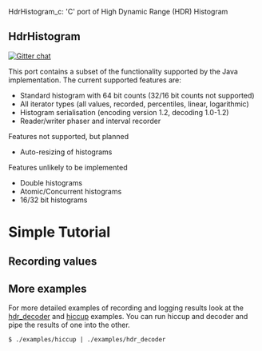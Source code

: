 HdrHistogram_c: 'C' port of High Dynamic Range (HDR) Histogram

HdrHistogram
----------------------------------------------

[![Gitter chat](https://badges.gitter.im/HdrHistogram/HdrHistogram.png)](https://gitter.im/HdrHistogram/HdrHistogram)

This port contains a subset of the functionality supported by the Java
implementation.  The current supported features are:

* Standard histogram with 64 bit counts (32/16 bit counts not supported)
* All iterator types (all values, recorded, percentiles, linear, logarithmic)
* Histogram serialisation (encoding version 1.2, decoding 1.0-1.2)
* Reader/writer phaser and interval recorder

Features not supported, but planned

* Auto-resizing of histograms

Features unlikely to be implemented

* Double histograms
* Atomic/Concurrent histograms
* 16/32 bit histograms

# Simple Tutorial

## Recording values



## More examples

For more detailed examples of recording and logging results look at the
[hdr_decoder](examples/hdr_decoder.c)
and [hiccup](examples/hiccup.c)
examples.  You can run hiccup and decoder
and pipe the results of one into the other.

```
$ ./examples/hiccup | ./examples/hdr_decoder
```
